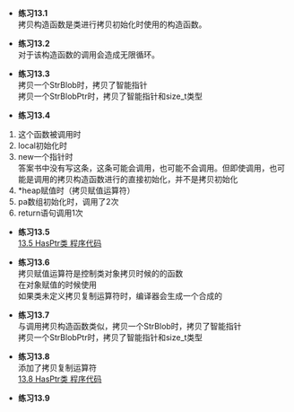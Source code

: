 * **练习13.1**  
拷贝构造函数是类进行拷贝初始化时使用的构造函数。

* **练习13.2**  
对于该构造函数的调用会造成无限循环。

* **练习13.3**  
拷贝一个StrBlob时，拷贝了智能指针  
拷贝一个StrBlobPtr时，拷贝了智能指针和size_t类型

* **练习13.4**  
1. 这个函数被调用时
2. local初始化时 
3. new一个指针时  
答案书中没有写这条，这条可能会调用，也可能不会调用。但即使调用，也可能是调用的拷贝构造函数进行的直接初始化，并不是拷贝初始化  
4. *heap赋值时（拷贝赋值运算符）
5. pa数组初始化时，调用了2次  
6. return语句调用1次

* **练习13.5**  
[13.5 HasPtr类 程序代码](13.5.cpp)  

* **练习13.6**  
拷贝赋值运算符是控制类对象拷贝时候的的函数  
在对象赋值的时候使用  
如果类未定义拷贝复制运算符时，编译器会生成一个合成的  

* **练习13.7**  
与调用拷贝构造函数类似，拷贝一个StrBlob时，拷贝了智能指针  
拷贝一个StrBlobPtr时，拷贝了智能指针和size_t类型  

* **练习13.8**  
添加了拷贝复制运算符  
[13.8 HasPtr类 程序代码](13.8.cpp)  

* **练习13.9**  


